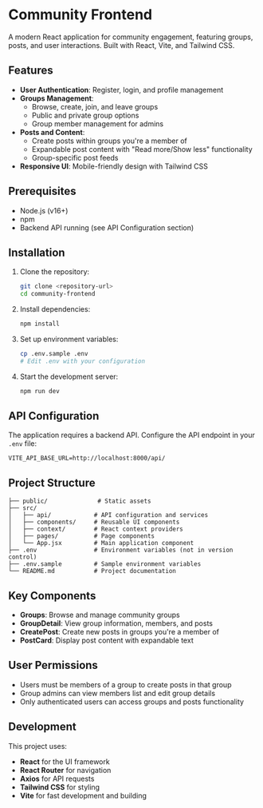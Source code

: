 # Community Frontend

A modern React application for community engagement, featuring groups, posts, and user interactions. Built with React, Vite, and Tailwind CSS.

## Features

- **User Authentication**: Register, login, and profile management
- **Groups Management**: 
  - Browse, create, join, and leave groups
  - Public and private group options
  - Group member management for admins
- **Posts and Content**:
  - Create posts within groups you're a member of
  - Expandable post content with "Read more/Show less" functionality
  - Group-specific post feeds
- **Responsive UI**: Mobile-friendly design with Tailwind CSS

## Prerequisites

- Node.js (v16+)
- npm
- Backend API running (see API Configuration section)

## Installation

1. Clone the repository:
   ```bash
   git clone <repository-url>
   cd community-frontend
   ```

2. Install dependencies:
   ```bash
   npm install
   ```

3. Set up environment variables:
   ```bash
   cp .env.sample .env
   # Edit .env with your configuration
   ```

4. Start the development server:
   ```bash
   npm run dev
   ```

## API Configuration

The application requires a backend API. Configure the API endpoint in your `.env` file:

```
VITE_API_BASE_URL=http://localhost:8000/api/
```

## Project Structure

```
├── public/              # Static assets
├── src/
│   ├── api/            # API configuration and services
│   ├── components/     # Reusable UI components
│   ├── context/        # React context providers
│   ├── pages/          # Page components
│   └── App.jsx         # Main application component
├── .env                # Environment variables (not in version control)
├── .env.sample         # Sample environment variables
└── README.md           # Project documentation
```

## Key Components

- **Groups**: Browse and manage community groups
- **GroupDetail**: View group information, members, and posts
- **CreatePost**: Create new posts in groups you're a member of
- **PostCard**: Display post content with expandable text

## User Permissions

- Users must be members of a group to create posts in that group
- Group admins can view members list and edit group details
- Only authenticated users can access groups and posts functionality

## Development

This project uses:
- **React** for the UI framework
- **React Router** for navigation
- **Axios** for API requests
- **Tailwind CSS** for styling
- **Vite** for fast development and building
